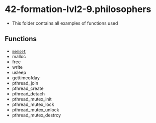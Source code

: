 # 42-formation-lvl2-9.philosophers

- This folder contains all examples of functions used

## Functions

- [`memset`](https://github.com/Vinicius-Santoro/42-formation-lvl2-9.philosophers/blob/main/function_tests/memset.c)
- malloc
- free 
- write
- usleep
- gettimeofday
- pthread_join
- pthread_create
- pthread_detach
- pthread_mutex_init
- pthread_mutex_lock
- pthread_mutex_unlock
- pthread_mutex_destroy